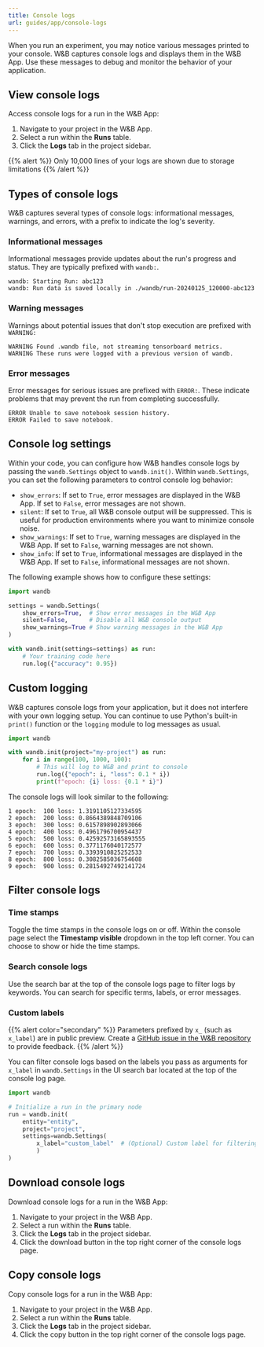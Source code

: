 ```yaml
---
title: Console logs
url: guides/app/console-logs
---
```



When you run an experiment, you may notice various messages printed to your console. W&B captures console logs and displays them in the W&B App. Use these messages to debug and monitor the behavior of your application.

## View console logs

Access console logs for a run in the W&B App:

1. Navigate to your project in the W&B App.
2. Select a run within the **Runs** table.
3. Click the **Logs** tab in the project sidebar.

{{% alert %}}
Only 10,000 lines of your logs are shown due to storage limitations
{{% /alert %}}

<!-- ## Console log fields

Within the W&B App you can modify the fields shown in the console logs table.  -->

## Types of console logs

W&B captures several types of console logs: informational messages, warnings, and errors, with a prefix to indicate the log's severity.

### Informational messages
Informational messages provide updates about the run's progress and status. They are typically prefixed with `wandb:`.

```text
wandb: Starting Run: abc123
wandb: Run data is saved locally in ./wandb/run-20240125_120000-abc123
```

### Warning messages
Warnings about potential issues that don't stop execution are prefixed with `WARNING:`

```text
WARNING Found .wandb file, not streaming tensorboard metrics.
WARNING These runs were logged with a previous version of wandb.
```

### Error messages 
Error messages for serious issues are prefixed with `ERROR:`. These indicate problems that may prevent the run from completing successfully.

```text
ERROR Unable to save notebook session history.
ERROR Failed to save notebook.
```

## Console log settings

Within your code, you can configure how W&B handles console logs by passing the `wandb.Settings` object to `wandb.init()`. Within `wandb.Settings`, you can set the following parameters to control console log behavior:

- `show_errors`: If set to `True`, error messages are displayed in the W&B App. If set to `False`, error messages are not shown.
- `silent`: If set to `True`, all W&B console output will be suppressed. This is useful for production environments where you want to minimize console noise.
- `show_warnings`: If set to `True`, warning messages are displayed in the W&B App. If set to `False`, warning messages are not shown.
- `show_info`: If set to `True`, informational messages are displayed in the W&B App. If set to `False`, informational messages are not shown.

The following example shows how to configure these settings:

```python
import wandb

settings = wandb.Settings(
    show_errors=True,  # Show error messages in the W&B App
    silent=False,      # Disable all W&B console output
    show_warnings=True # Show warning messages in the W&B App
)

with wandb.init(settings=settings) as run:
    # Your training code here
    run.log({"accuracy": 0.95})
```

## Custom logging

W&B captures console logs from your application, but it does not interfere with your own logging setup. You can continue to use Python's built-in `print()` function or the `logging` module to log messages as usual.

```python
import wandb

with wandb.init(project="my-project") as run:
    for i in range(100, 1000, 100):
        # This will log to W&B and print to console
        run.log({"epoch": i, "loss": 0.1 * i})
        print(f"epoch: {i} loss: {0.1 * i}")
```

The console logs will look similar to the following:

```text
1 epoch:  100 loss: 1.3191105127334595
2 epoch:  200 loss: 0.8664389848709106
3 epoch:  300 loss: 0.6157898902893066
4 epoch:  400 loss: 0.4961796700954437
5 epoch:  500 loss: 0.42592573165893555
6 epoch:  600 loss: 0.3771176040172577
7 epoch:  700 loss: 0.3393910825252533
8 epoch:  800 loss: 0.3082585036754608
9 epoch:  900 loss: 0.28154927492141724
```


## Filter console logs

### Time stamps

Toggle the time stamps in the console logs on or off. Within the console page select the **Timestamp visible** dropdown in the top left corner. You can choose to show or hide the time stamps.

### Search console logs

Use the search bar at the top of the console logs page to filter logs by keywords. You can search for specific terms, labels, or error messages.

### Custom labels

{{% alert color="secondary"  %}}
Parameters prefixed by `x_` (such as `x_label`) are in public preview. Create a [GitHub issue in the W&B repository](https://github.com/wandb/wandb) to provide feedback.
{{% /alert %}}

You can filter console logs based on the labels you pass as arguments for `x_label` in `wandb.Settings` in the UI search bar located at the top of the console log page. 

```python
import wandb

# Initialize a run in the primary node
run = wandb.init(
    entity="entity",
    project="project",
	settings=wandb.Settings(
        x_label="custom_label"  # (Optional) Custom label for filtering logs
        )
)
```

## Download console logs

Download console logs for a run in the W&B App:

1. Navigate to your project in the W&B App.
2. Select a run within the **Runs** table.
3. Click the **Logs** tab in the project sidebar.
4. Click the download button in the top right corner of the console logs page.


## Copy console logs

Copy console logs for a run in the W&B App:

1. Navigate to your project in the W&B App.
2. Select a run within the **Runs** table.
3. Click the **Logs** tab in the project sidebar.
4. Click the copy button in the top right corner of the console logs page.